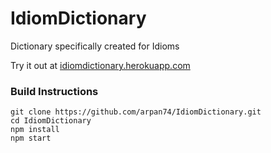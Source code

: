 # IdiomDictionary
Dictionary specifically created for Idioms

Try it out at [idiomdictionary.herokuapp.com](http://idiomdictionary.herokuapp.com)

### Build Instructions
```
git clone https://github.com/arpan74/IdiomDictionary.git
cd IdiomDictionary
npm install
npm start
```